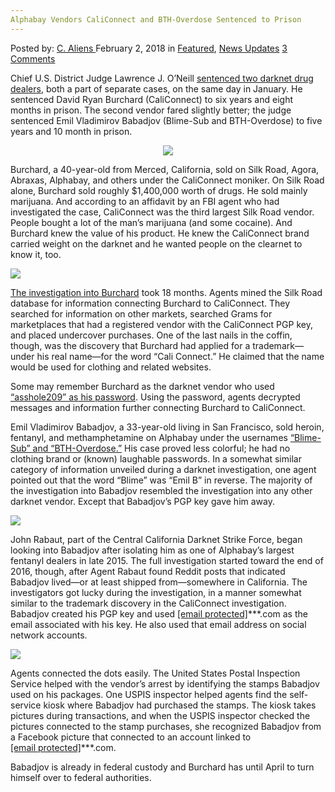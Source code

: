 ```yaml
---
Alphabay Vendors CaliConnect and BTH-Overdose Sentenced to Prison
---
```

<article class="post-listing post-24641 post type-post status-publish format-standard has-post-thumbnail hentry category-deepdot-news category-news-updates tag-alphabay tag-bthoverdose tag-caliconnect tag-prison tag-sentenced tag-vendors">
<div class="post-inner">
<span>Posted by: <a href="https://www.deepdotweb.com/author/caliens/" title="">C. Aliens </a></span>
<span>February 2, 2018</span>
<span>in <a href="https://www.deepdotweb.com/category/deepdot-news/" rel="category tag">Featured</a>, <a href="https://www.deepdotweb.com/category/news-updates/" rel="category tag">News Updates</a></span>
<span><a href="https://www.deepdotweb.com/2018/02/02/alphabay-vendors-caliconnect-bth-overdose-sentenced-prison/#comments">3 Comments</a></span>
</p>
<div class="clear"></div>
<div class="entry">
<p>Chief U.S. District Judge Lawrence J. O’Neill <a href="https://www.justice.gov/usao-edca/pr/dark-web-drug-traffickers-sentenced-separate-cases-80-months-and-70-months-prison">sentenced two darknet drug dealers</a>, both a part of separate cases, on the same day in January. He sentenced David Ryan Burchard (CaliConnect) to six years and eight months in prison. The second vendor fared slightly better; the judge sentenced Emil Vladimirov Babadjov (Blime-Sub and BTH-Overdose) to five years and 10 month in prison.</p>
<p style="text-align: center;"><img class="wp-image-24644 aligncenter" src="https://www.deepdotweb.com/wp-content/uploads/2018/02/word-image.png" srcset="https://www.deepdotweb.com/wp-content/uploads/2018/02/word-image.png 660w, https://www.deepdotweb.com/wp-content/uploads/2018/02/word-image-300x150.png 300w" sizes="(max-width: 660px) 100vw, 660px" /></p>
<p>Burchard, a 40-year-old from Merced, California, sold on Silk Road, Agora, Abraxas, Alphabay, and others under the CaliConnect moniker. On Silk Road alone, Burchard sold roughly $1,400,000 worth of drugs. He sold mainly marijuana. And according to an affidavit by an FBI agent who had investigated the case, CaliConnect was the third largest Silk Road vendor. People bought a lot of the man’s marijuana (and some cocaine). And Burchard knew the value of his product. He knew the CaliConnect brand carried weight on the darknet and he wanted people on the clearnet to know it, too.</p>
<p><img class="wp-image-24645" src="https://www.deepdotweb.com/wp-content/uploads/2018/02/word-image-1.png" srcset="https://www.deepdotweb.com/wp-content/uploads/2018/02/word-image-1.png 805w, https://www.deepdotweb.com/wp-content/uploads/2018/02/word-image-1-300x181.png 300w" sizes="(max-width: 805px) 100vw, 805px" /></p>
<p><a href="https://www.deepdotweb.com/2016/03/30/timeline-darknet-market-vendor-caliconnect-got-arrested/">The investigation into Burchard</a> took 18 months. Agents mined the Silk Road database for information connecting Burchard to CaliConnect. They searched for information on other markets, searched Grams for marketplaces that had a registered vendor with the CaliConnect PGP key, and placed undercover purchases. One of the last nails in the coffin, though, was the discovery that Burchard had applied for a trademark—under his real name—for the word “Cali Connect.” He claimed that the name would be used for clothing and related websites.</p>
<p>Some may remember Burchard as the darknet vendor who used <a href="https://www.deepdotweb.com/2016/08/13/caliconnects-private-pgp-key-account-password-asshole209/">“asshole209” as his password</a>. Using the password, agents decrypted messages and information further connecting Burchard to CaliConnect.</p>
<p>Emil Vladimirov Babadjov, a 33-year-old living in San Francisco, sold heroin, fentanyl, and methamphetamine on Alphabay under the usernames <a href="https://www.deepdotweb.com/2016/12/26/vendor-blimesub-k-bth-overdose-busted/">“Blime-Sub” and “BTH-Overdose.”</a> His case proved less colorful; he had no clothing brand or (known) laughable passwords. In a somewhat similar category of information unveiled during a darknet investigation, one agent pointed out that the word “Blime” was “Emil B” in reverse. The majority of the investigation into Babadjov resembled the investigation into any other darknet vendor. Except that Babadjov’s PGP key gave him away.</p>
<p><img class="wp-image-24646" src="https://www.deepdotweb.com/wp-content/uploads/2018/02/word-image-2.png" srcset="https://www.deepdotweb.com/wp-content/uploads/2018/02/word-image-2.png 792w, https://www.deepdotweb.com/wp-content/uploads/2018/02/word-image-2-300x193.png 300w" sizes="(max-width: 792px) 100vw, 792px" /></p>
<p>John Rabaut, part of the Central California Darknet Strike Force, began looking into Babadjov after isolating him as one of Alphabay’s largest fentanyl dealers in late 2015. The full investigation started toward the end of 2016, though, after Agent Rabaut found Reddit posts that indicated Babadjov lived—or at least shipped from—somewhere in California. The investigators got lucky during the investigation, in a manner somewhat similar to the trademark discovery in the CaliConnect investigation. Babadjov created his PGP key and used <a href="/cdn-cgi/l/email-protection" class="__cf_email__" data-cfemail="0547646764616f6a7345">[email&#160;protected]</a>***.com as the email associated with his key. He also used that email address on social network accounts.</p>
<p><img class="wp-image-24647" src="https://www.deepdotweb.com/wp-content/uploads/2018/02/word-image-3.png" srcset="https://www.deepdotweb.com/wp-content/uploads/2018/02/word-image-3.png 600w, https://www.deepdotweb.com/wp-content/uploads/2018/02/word-image-3-300x210.png 300w" sizes="(max-width: 600px) 100vw, 600px" /></p>
<p>Agents connected the dots easily. The United States Postal Inspection Service helped with the vendor’s arrest by identifying the stamps Babadjov used on his packages. One USPIS inspector helped agents find the self-service kiosk where Babadjov had purchased the stamps. The kiosk takes pictures during transactions, and when the USPIS inspector checked the pictures connected to the stamp purchases, she recognized Babadjov from a Facebook picture that connected to an account linked to <a href="/cdn-cgi/l/email-protection" class="__cf_email__" data-cfemail="4002212221242a2f3600">[email&#160;protected]</a>***.com.</p>
<p>Babadjov is already in federal custody and Burchard has until April to turn himself over to federal authorities.</p>
</div>
<span style="display:none"><a href="https://www.deepdotweb.com/tag/alphabay/" rel="tag">alphabay</a> <a href="https://www.deepdotweb.com/tag/bthoverdose/" rel="tag">bthoverdose</a> <a href="https://www.deepdotweb.com/tag/caliconnect/" rel="tag">caliconnect</a> <a href="https://www.deepdotweb.com/tag/prison/" rel="tag">prison</a> <a href="https://www.deepdotweb.com/tag/sentenced/" rel="tag">sentenced</a> <a href="https://www.deepdotweb.com/tag/vendors/" rel="tag">vendors</a></span> <span style="display:none" class="updated">2018-02-02</span>
<div style="display:none" class="vcard author" itemprop="author" itemscope itemtype="http://schema.org/Person"><strong class="fn" itemprop="name"><a href="https://www.deepdotweb.com/author/caliens/" title="Posts by C. Aliens" rel="author">C. Aliens</a></strong></div>
</div>
</article>

